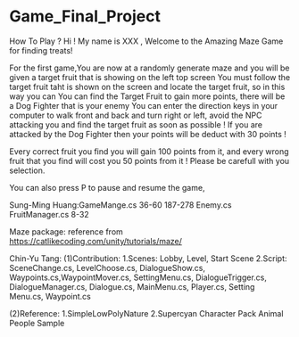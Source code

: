 # Game_Final_Project


How To Play ? 
Hi ! My name is XXX , Welcome to the Amazing Maze Game for finding treats!

For the first game,You are now at a randomly generate maze and you will be given a target fruit that is showing on the left top screen
You must follow the target fruit taht is shown on the screen and locate the target fruit, so in this way you can 
You can find the Target Fruit to gain more points, there will be a Dog Fighter that is your enemy
You can enter the direction keys in your computer to walk front and back and turn right or left, avoid the NPC attacking you and find the target fruit as soon as possible ! If you are attacked by the Dog Fighter then your points will be deduct with 30 points ! 

Every correct fruit you find you will gain 100 points from it, and every wrong fruit that you find will cost you 50 points from it ! Please be carefull with you selection. 

You can also press P to pause and resume the game,

Sung-Ming Huang:GameMange.cs 36-60 187-278 Enemy.cs FruitManager.cs 8-32

Maze package: reference from https://catlikecoding.com/unity/tutorials/maze/

Chin-Yu Tang:
(1)Contribution: 1.Scenes: Lobby, Level, Start Scene 2.Script: SceneChange.cs, LevelChoose.cs, DialogueShow.cs, Waypoints.cs,WaypointMover.cs, SettingMenu.cs, DialogueTrigger.cs, DialogueManager.cs, Dialogue.cs, MainMenu.cs, Player.cs, Setting Menu.cs, Waypoint.cs

(2)Reference: 1.SimpleLowPolyNature 2.Supercyan Character Pack Animal People Sample
